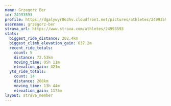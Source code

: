 ```yaml
---
name: Grzegorz Ber
id: 24993593
profile: https://dgalywyr863hv.cloudfront.net/pictures/athletes/24993593/7453165/11/large.jpg
username: grzegorz-ber
strava_url: https://www.strava.com/athletes/24993593
stats:
  biggest_ride_distance: 202.4km
  biggest_climb_elevation_gain: 637.2m
  recent_ride_totals:
    count: 5
    distance: 72.53km
    moving_time: 05h 11m
    elevation_gain: 421m
  ytd_ride_totals:
    count: 14
    distance: 208km
    moving_time: 13h 44m
    elevation_gain: 1175m
layout: strava_member
--- 
```

